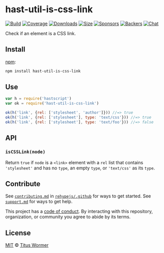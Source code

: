 <!--This file is generated by `build-packages.js`-->

# hast-util-is-css-link

[![Build][build-badge]][build]
[![Coverage][coverage-badge]][coverage]
[![Downloads][downloads-badge]][downloads]
[![Size][size-badge]][size]
[![Sponsors][sponsors-badge]][collective]
[![Backers][backers-badge]][collective]
[![Chat][chat-badge]][chat]

Check if an element is a CSS link.

## Install

[npm][]:

```sh
npm install hast-util-is-css-link
```

## Use

```js
var h = require('hastscript')
var ok = require('hast-util-is-css-link')

ok(h('link', {rel: ['stylesheet', 'author']})) //=> true
ok(h('link', {rel: ['stylesheet'], type: 'text/css'})) //=> true
ok(h('link', {rel: ['stylesheet'], type: 'text/foo'})) //=> false
```

## API

### `isCSSLink(node)`

Return `true` if `node` is a `<link>` element with a `rel` list that
contains `'stylesheet'` and has no `type`, an empty `type`, or `'text/css'`
as its `type`.

## Contribute

See [`contributing.md`][contributing] in [`rehypejs/.github`][health] for ways
to get started.
See [`support.md`][support] for ways to get help.

This project has a [code of conduct][coc].
By interacting with this repository, organization, or community you agree to
abide by its terms.

## License

[MIT][license] © [Titus Wormer][author]

[build-badge]: https://img.shields.io/travis/rehypejs/rehype-minify.svg

[build]: https://travis-ci.org/rehypejs/rehype-minify

[coverage-badge]: https://img.shields.io/codecov/c/github/rehypejs/rehype-minify.svg

[coverage]: https://codecov.io/github/rehypejs/rehype-minify

[downloads-badge]: https://img.shields.io/npm/dm/hast-util-is-css-link.svg

[downloads]: https://www.npmjs.com/package/hast-util-is-css-link

[size-badge]: https://img.shields.io/bundlephobia/minzip/hast-util-is-css-link.svg

[size]: https://bundlephobia.com/result?p=hast-util-is-css-link

[sponsors-badge]: https://opencollective.com/unified/sponsors/badge.svg

[backers-badge]: https://opencollective.com/unified/backers/badge.svg

[collective]: https://opencollective.com/unified

[chat-badge]: https://img.shields.io/badge/chat-spectrum-7b16ff.svg

[chat]: https://spectrum.chat/unified/syntax-tree

[npm]: https://docs.npmjs.com/cli/install

[health]: https://github.com/rehypejs/.github

[contributing]: https://github.com/rehypejs/.github/blob/main/contributing.md

[support]: https://github.com/rehypejs/.github/blob/main/support.md

[coc]: https://github.com/rehypejs/.github/blob/main/code-of-conduct.md

[license]: https://github.com/rehypejs/rehype-minify/blob/main/license

[author]: https://wooorm.com
